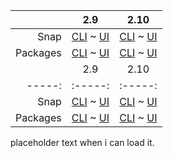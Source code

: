 ||2.9|2.10|
|-----:|:-----:|:-----:|
Snap|[CLI](/t/the-rackd-log-file-snap-2-9-cli/3470) ~ [UI](/t/the-rackd-log-file-snap-2-9-ui/3471)|[CLI](/t/the-rackd-log-file-snap-2-10-cli/4338) ~ [UI](/t/the-rackd-log-file-snap-2-10-ui/4339)|
Packages|[CLI](/t/the-rackd-log-file-deb-2-9-cli/3477) ~ [UI](/t/the-rackd-log-file-deb-2-9-ui/3476)|[CLI](/t/the-rackd-log-file-deb-2-10-cli/4336) ~ [UI](/t/the-rackd-log-file-deb-2-10-ui/4337)|
||2.9|2.10|
|-----:|:-----:|:-----:|
Snap|[CLI](/t/the-rackd-log-file-snap-2-9-cli/3470) ~ [UI](/t/the-rackd-log-file-snap-2-9-ui/3471)|[CLI](/t/the-rackd-log-file-snap-2-10-cli/4338) ~ [UI](/t/the-rackd-log-file-snap-2-10-ui/4339)|
Packages|[CLI](/t/the-rackd-log-file-deb-2-9-cli/3477) ~ [UI](/t/the-rackd-log-file-deb-2-9-ui/3476)|[CLI](/t/the-rackd-log-file-deb-2-10-cli/4336) ~ [UI](/t/the-rackd-log-file-deb-2-10-ui/4337)|
placeholder text when i can load it.